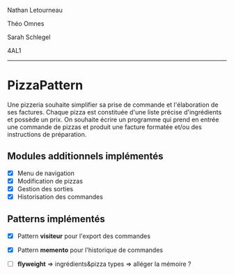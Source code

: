 Nathan Letourneau

Théo Omnes

Sarah Schlegel

4AL1

---
# PizzaPattern

Une pizzeria souhaite simplifier sa prise de commande et l'élaboration de ses factures. Chaque pizza est constituée d'une liste précise d'ingrédients et possède un prix.
On souhaite écrire un programme qui prend en entrée une commande de pizzas et produit une facture formatée et/ou des instructions de préparation.

## Modules additionnels implémentés
- [x] Menu de navigation
- [x] Modification de pizzas
- [x] Gestion des sorties
- [x] Historisation des commandes

## Patterns implémentés
- [x] Pattern **visiteur** pour l'export des commandes
- [x] Pattern **memento** pour l'historique de commandes
- [ ] **flyweight** => ingrédients&pizza types => alléger la mémoire ?

